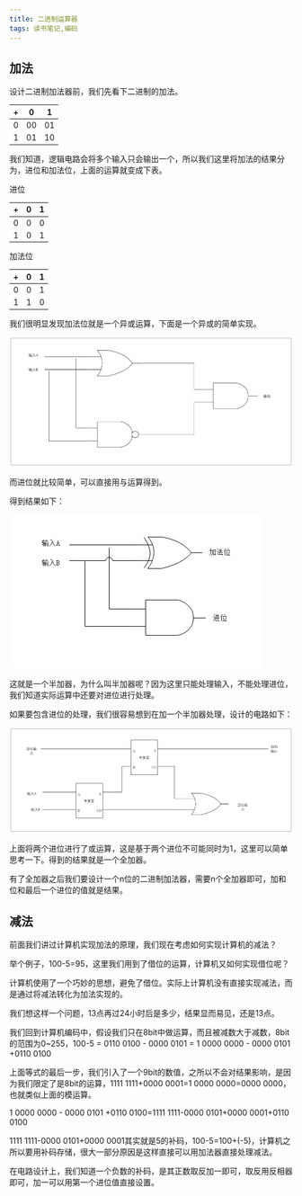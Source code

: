 ```yaml
---
title: 二进制运算器
tags: 读书笔记,编码
---
```


## 加法

设计二进制加法器前，我们先看下二进制的加法。

|   +  |  0   |  1   |
| :---: | :---: | :---: |
|  0   | 00    |  01   |
|   1  |  01   |   10  |

我们知道，逻辑电路会将多个输入只会输出一个，所以我们这里将加法的结果分为，进位和加法位，上面的运算就变成下表。

进位

|   +  |  0   |  1   |
| :---: | :---: | :---: |
|  0   | 0    |  0   |
|   1  |  0   |   1  |

加法位

|   +  |  0   |  1   |
| :---: | :---: | :---: |
|  0   | 0    |  1   |
|   1  |  1   |   0  |

我们很明显发现加法位就是一个异或运算，下面是一个异或的简单实现。

![异或实现](https://github.com/abelyliu/pic/raw/master/pic/2.png)


而进位就比较简单，可以直接用与运算得到。

得到结果如下：

![半加器](https://github.com/abelyliu/pic/raw/master/pic/1.jpg)


这就是一个半加器，为什么叫半加器呢？因为这里只能处理输入，不能处理进位，我们知道实际运算中还要对进位进行处理。

如果要包含进位的处理，我们很容易想到在加一个半加器处理，设计的电路如下：

![全加器](https://github.com/abelyliu/pic/raw/master/pic/3.png)

上面将两个进位进行了或运算，这是基于两个进位不可能同时为1，这里可以简单思考一下。得到的结果就是一个全加器。

有了全加器之后我们要设计一个n位的二进制加法器，需要n个全加器即可，加和位和最后一个进位的值就是结果。


## 减法 

前面我们讲过计算机实现加法的原理，我们现在考虑如何实现计算机的减法？

举个例子，100-5=95，这里我们用到了借位的运算，计算机又如何实现借位呢？

计算机使用了一个巧妙的思想，避免了借位。实际上计算机没有直接实现减法，而是通过将减法转化为加法实现的。

我们想这样一个问题，13点再过24小时后是多少，结果显而易见，还是13点。

我们回到计算机编码中，假设我们只在8bit中做运算，而且被减数大于减数，8bit的范围为0~255，100-5 = 0110 0100 - 0000 0101 =  1 0000 0000 - 0000 0101 +0110 0100

上面等式的最后一步，我们引入了一个9bit的数值，之所以不会对结果影响，是因为我们限定了是8bit的运算，1111 1111+0000 0001=1 0000 0000=0000 0000，也就类似上面的模运算。

1 0000 0000 - 0000 0101 +0110 0100=1111 1111-0000 0101+0000 0001+0110 0100

1111 1111-0000 0101+0000 0001其实就是5的补码，100-5=100+(-5)，计算机之所以要用补码存储，很大一部分原因是这样直接可以用加法器直接处理减法。

在电路设计上，我们知道一个负数的补码，是其正数取反加一即可，取反用反相器即可，加一可以用第一个进位值直接设置。


